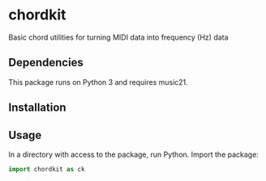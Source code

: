 # chordkit

Basic chord utilities for turning MIDI data into frequency (Hz) data

## Dependencies

This package runs on Python 3 and requires music21.

## Installation

## Usage

In a directory with access to the package, run Python. Import the package:

```python
import chordkit as ck
```
